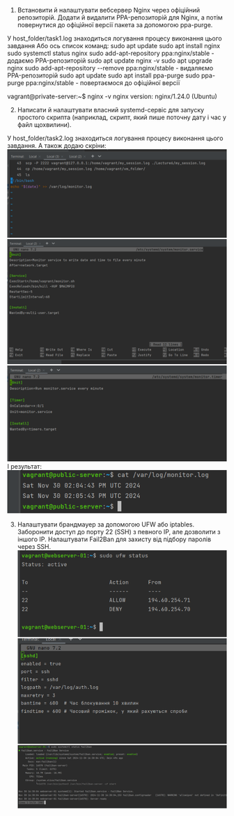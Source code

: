 1. Встановити й налаштувати вебсервер Nginx через офіційний репозиторій.
Додати й видалити PPA-репозиторій для Nginx, а потім повернутися до офіційної версії 
пакета за допомогою ppa-purge.

У host_folder/task1.log знаходиться логування процесу виконання цього завдання
Або ось список команд:
sudo apt update
sudo apt install nginx
sudo systemctl status nginx
sudo add-apt-repository ppa:nginx/stable - додаємо PPA-репозиторій
sudo apt update
nginx -v
sudo apt upgrade nginx 
sudo add-apt-repository --remove ppa:nginx/stable - видаляємо PPA-репозиторій
sudo apt update
sudo apt install ppa-purge
sudo ppa-purge ppa:nginx/stable - повертаємося до офіційної версії

vagrant@private-server:~$ nginx -v
nginx version: nginx/1.24.0 (Ubuntu)


2. Написати й налаштувати власний systemd-сервіс для запуску простого скрипта 
(наприклад, скрипт, який пише поточну дату і час у файл щохвилини).

У host_folder/task2.log знаходиться логування процесу виконання цього завдання.
А також додаю скріни:
![l6_1](images/l6_1.png)
![image4](images/l6_2.png)
![image4](images/l6_3.png)
І результат:
![image4](images/l6_4.png)


3. Налаштувати брандмауер за допомогою UFW або iptables. Заборонити доступ до порту 22 (SSH) з певного IP, але дозволити з іншого IP. 
Налаштувати Fail2Ban для захисту від підбору паролів через SSH.
![image4](images/l6_6.png)
![image4](images/l6_7.png)
![image4](images/l6_8.png)